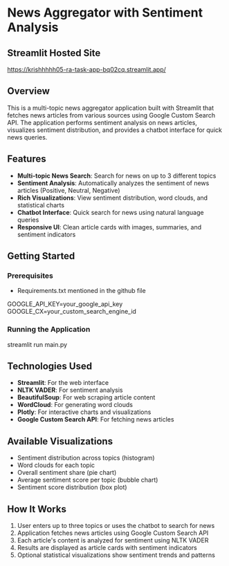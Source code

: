 # News Aggregator with Sentiment Analysis
## Streamlit Hosted Site
https://krishhhhh05-ra-task-app-bq02cq.streamlit.app/
## Overview
This is a multi-topic news aggregator application built with Streamlit that fetches news articles from various sources using Google Custom Search API. The application performs sentiment analysis on news articles, visualizes sentiment distribution, and provides a chatbot interface for quick news queries.

## Features
- **Multi-topic News Search**: Search for news on up to 3 different topics
- **Sentiment Analysis**: Automatically analyzes the sentiment of news articles (Positive, Neutral, Negative)
- **Rich Visualizations**: View sentiment distribution, word clouds, and statistical charts
- **Chatbot Interface**: Quick search for news using natural language queries
- **Responsive UI**: Clean article cards with images, summaries, and sentiment indicators

##  Getting Started

### Prerequisites
- Requirements.txt mentioned in the github file


GOOGLE_API_KEY=your_google_api_key
GOOGLE_CX=your_custom_search_engine_id


### Running the Application

streamlit run main.py


##  Technologies Used
- **Streamlit**: For the web interface
- **NLTK VADER**: For sentiment analysis
- **BeautifulSoup**: For web scraping article content
- **WordCloud**: For generating word clouds
- **Plotly**: For interactive charts and visualizations
- **Google Custom Search API**: For fetching news articles

##  Available Visualizations
- Sentiment distribution across topics (histogram)
- Word clouds for each topic
- Overall sentiment share (pie chart)
- Average sentiment score per topic (bubble chart)
- Sentiment score distribution (box plot)

##  How It Works
1. User enters up to three topics or uses the chatbot to search for news
2. Application fetches news articles using Google Custom Search API
3. Each article's content is analyzed for sentiment using NLTK VADER
4. Results are displayed as article cards with sentiment indicators
5. Optional statistical visualizations show sentiment trends and patterns



